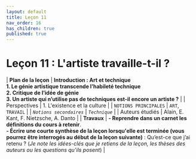 ```yaml
---
layout: default
title: Leçon 11
nav_order: 16
has_children: true
published: true
---
```


# Leçon 11 : L'artiste travaille-t-il ?


| **Plan de la leçon**    | **Introduction : Art et technique <br> 1. Le génie artistique transcende l’habileté technique <br> 2. Critique de l’idée de génie <br> 3. Un artiste qui n’utilise pas de techniques est-il encore un artiste ?**    |
| Perspectives            | 1. L'existence et la culture    |
| `NOTIONS PRINCIPALES`   | `ART`, `TRAVAIL`      |
| *`Notions secondaires`* | *`Technique`*      |
| Auteurs étudiés         | Alain, E. Kant, F. Nietzsche, A. Danto      | 
| **Travaux** | **- Reprendre dans un carnet les définitions du cours à retenir**. <br>**- Écrire une courte synthèse de la leçon lorsqu'elle est terminée (vous pourrez être interrogés au début de la leçon suivante)** : Qu’est-ce que j’ai retenu ? (*Je note les idées-clés que je retiens de la leçon, les thèses des auteurs ou les questions qu’ils posent*) |




